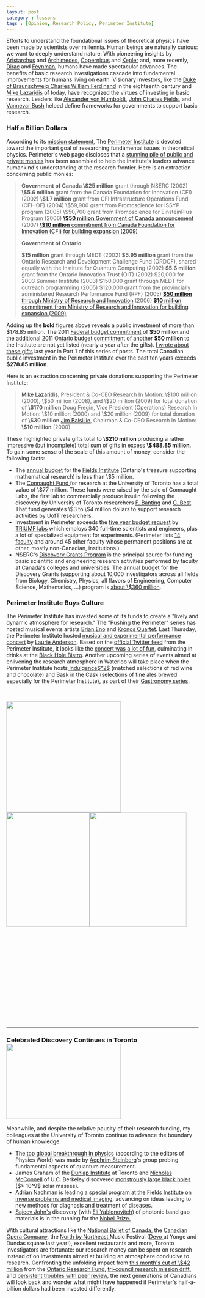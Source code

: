 ```yaml
---
layout: post
category : lessons
tags : [Opinion, Research Policy, Perimeter Institute]
---
```




Efforts to understand the foundational issues of theoretical physics have been made by scientists over millennia. 
Human beings are naturally curious: we want to deeply understand nature. 
With pioneering insights by <a href="http://en.wikipedia.org/wiki/Aristarchus_of_Samos">Aristarchus</a> and <a href="http://en.wikipedia.org/wiki/Archimedes">Archimedes</a>, <a href="http://en.wikipedia.org/wiki/Nicolaus_Copernicus">Copernicus</a> and <a href="http://en.wikipedia.org/wiki/Johannes_Kepler">Kepler</a> and, more recently, <a href="http://en.wikipedia.org/wiki/Paul_Dirac">Dirac</a> and <a href="http://en.wikipedia.org/wiki/Feynman">Feynman</a>, humans have made spectacular advances. 
The benefits of basic research investigations cascade into fundamental improvements for humans living on earth. 
Visionary investors, like the <a href="http://en.wikipedia.org/wiki/Charles_William_Ferdinand,_Duke_of_Brunswick">Duke of Braunschweig Charles William Ferdinand</a> in the eighteenth century and <a href="http://en.wikipedia.org/wiki/Mike_Lazaridis">Mike Lazaridis</a> of today, have recognized the virtues of investing in basic research. 
Leaders like <a href="http://en.wikipedia.org/wiki/Alexander_von_Humboldt">Alexander von Humboldt</a>, <a href="http://en.wikipedia.org/wiki/John_Charles_Fields">John Charles Fields</a>, and <a href="http://en.wikipedia.org/wiki/Vannevar_Bush">Vannevar Bush</a> helped define frameworks for governments to support basic research.

<h3>Half a Billion Dollars</h3>
According to its <a href="http://www.perimeterinstitute.ca/en/About/Mandate/Perimeter_Institute_Mission_Statement/">mission statement,</a> The <a href="http://www.perimeterinstitute.ca/index.php?lang=en">Perimeter Institute</a> is devoted toward the important goal of researching fundamental issues in theoretical physics. Perimeter's web page discloses that a <a href="http://www.perimeterinstitute.ca/en/About/History/Funding/">stunning pile of public and private monies</a> has been assembled to help the Institute's leaders advance humankind's understanding at the research frontier. Here is an extraction concerning public monies:
<blockquote><strong>Government of Canada
</strong>
<strong>\$25 million</strong> grant through NSERC (2002)
<strong>\$5.6 million</strong> grant from the Canada Foundation for Innovation (CFI) (2002)
<strong>\$1.7 million</strong> grant from CFI Infrastructure Operations Fund (CFI-IOF) (2004)
\$59,900 grant from Promoscience for ISSYP program (2005)
\$50,700 grant from Promoscience for EinsteinPlus Program (2006)
<a href="http://www.perimeterinstitute.ca/News/In_The_Media/Federal_Investment_Welcomed_by_PI/"><strong>\$50 million</strong> Government of Canada announcement</a> (2007)
<a href="http://www.perimeterinstitute.ca/News/In_The_Media/Expanding_the_Perimeter_with_The_Stephen_Hawking_Centre_at_PI/"><strong>\$10 million</strong> commitment from Canada Foundation for Innovation (CFI) for building expansion (2009)</a>

<strong>Government of Ontario</strong>

<strong>\$15 million</strong> grant through MEDT (2002)
<strong>\$5.95  million</strong> grant from the Ontario Research and Development Challenge Fund  (ORDCF), shared equally with the Institute for Quantum Computing (2002)
<strong>\$5.6 million</strong> grant from the Ontario Innovation Trust (OIT) (2002)
\$20,000 for 2003 Summer Institute (2003)
\$150,000 grant through MEDT for outreach programming (2005)
\$120,000 grant from the provincially administered Research Performance Fund (RPF) (2005)
<a href="http://www.perimeterinstitute.ca/en/news/in_the_media/ontario_investment_welcomed_by_pi/"><strong>\$50 million</strong> through Ministry of Research and Innovation</a> (2006)
<a href="http://www.perimeterinstitute.ca/News/In_The_Media/Expanding_the_Perimeter_with_The_Stephen_Hawking_Centre_at_PI/"><strong>\$10 million</strong> commitment from Ministry of Research and Innovation for building expansion (2009)</a></blockquote>
Adding up the<strong> bold</strong> figures above reveals a public investment of  more than \$178.85 million. The 2011 <a href="http://www.budget.gc.ca/2011/glance-apercu/brief-bref-eng.html">Federal budget commitment</a> of <strong>\$50 million </strong>and the additional 2011 <a href="http://www.fin.gov.on.ca/en/budget/ontariobudgets/2011/ch1a.html#c1_secA_buildingSkills">Ontario budget commitmen</a>t of another <strong>\$50 million </strong>to the Institute are not yet listed (nearly a year after the gifts). <a href="http://blog.math.toronto.edu/colliand/2011/03/30/213/">I wrote about these gifts</a> last year in Part 1 of this series of posts. The total Canadian public investment in the Perimeter Institute over the past ten years exceeds <strong>\$278.85 million</strong>.

Here is an extraction concerning private donations supporting the Perimeter Institute:
<blockquote><a href="http://www.perimeterinstitute.ca/index.php?option=com_content&amp;task=view&amp;id=30&amp;Itemid=72&amp;pi=Mike_Lazaridis">Mike Lazaridis</a>,  President &amp; Co-CEO Research In Motion: \$100 million (2000), \$50  million (2008), and \$20 million (2009) for total donation of <strong>\$170  million</strong>
Doug Fregin, Vice President (Operations) Research In Motion:  \$10 million (2000) and \$20 million (2009) for total donation of  <strong>\$30  million</strong>
<a href="http://en.wikipedia.org/wiki/Jim_Balsillie">Jim Balsillie</a>, Chairman &amp; Co-CEO Research In Motion:<strong> \$10 million</strong> (2000)</blockquote>
These highlighted private gifts total to <strong>\$210 million </strong>producing a rather impressive (but incomplete) total sum of gifts in excess <strong>\$488.85 million</strong>. To gain some sense of the scale of this amount of money, consider the following facts:
<ul>
	<li>The <a href="http://www.fields.utoronto.ca/aboutus/annual_reports/Fields_Institute_Annual_Report_2011.pdf">annual budget</a> for the <a href="http://www.fields.utoronto.ca/">Fields Institute</a> (Ontario's treasure supporting mathematical research) is less than \$5 million.</li>
	<li>The <a href="http://www.research.utoronto.ca/connaught/about-connaught/">Connaught Fund </a>for research at the University of Toronto has a total value of \$77 million. These funds were raised by the sale of Connaught Labs, the first lab to commercially produce insulin following the discovery by University of Toronto researchers <a href="http://en.wikipedia.org/wiki/Frederick_Banting">F. Banting</a> and <a href="http://en.wikipedia.org/wiki/Charles_Herbert_Best">C. Best</a>. That fund generates \$3 to \$4 million dollars to support research activities by UofT researchers.</li>
	<li>Investment in Perimeter exceeds the <a href="http://www.triumf.ca/about-triumf/message-director/five-year-plan">five year budget request</a> by <a href="http://www.triumf.ca/">TRIUMF labs</a> which employs 340 full-time scientists and engineers, plus a  lot of specialized equipment for experiments.  (Perimeter lists <a href="http://www.perimeterinstitute.ca/index.php?option=com_content&amp;task=view&amp;id=30&amp;Itemid=72&amp;e=Faculty&amp;cat_id=6&amp;cat_table=2">14 faculty</a> and around 45 other faculty whose permanent positions are at other, mostly non-Canadian, institutions.)</li>
	<li>NSERC's <a href="http://www.nserc-crsng.gc.ca/Professors-Professeurs/Grants-Subs/DGIGP-PSIGP_eng.asp">Discovery Grants Program</a> is the principal source for funding basic scientific and engineering research activities performed by faculty at Canada's colleges and universities. The annual budget for the Discovery Grants (supporting about 10,000 investigators across all fields from Biology, Chemistry, Physics, all flavors of Engineering, Computer Science, Mathematics, ...) program is <a href="http://www.nserc-crsng.gc.ca/_doc/FactsFigures-TableauxDetailles/QuickFactsonFunding_eng.pdf">about \$360 million</a>.</li>
</ul>
<h3>Perimeter Institute Buys Culture</h3>
The Perimeter Institute has invested some of its funds to create a "lively and dynamic atmosphere for research." The "Pushing the Perimeter" series has hosted musical events artists <a href="http://en.wikipedia.org/wiki/Brian_Eno">Brian Eno</a> and <a href="http://kronosquartet.org/concerts/details/771">Kronos Quartet</a>. Last Thursday, the Perimeter Institute hosted <a href="http://www.perimeterinstitute.ca/Events/Event_Horizons/Pushing_the_Perimeter/">musical and experimental performance concert</a> by <a href="http://en.wikipedia.org/wiki/Laurie_Anderson">Laurie Anderson</a>. Based on the <a href="https://twitter.com/#!/Perimeter">official Twitter feed</a> from the Perimeter Institute, it looks like the <a href="https://twitter.com/#!/search?q=%23piLIVE">concert was a lot of fun</a>, culminating in drinks at the <a href="http://www.perimeterinstitute.ca/Outreach/Black_Hole_Bistro/Black_Hole_Bistro/">Black Hole Bistro</a>. Another upcoming series of events aimed at enlivening the research atmosphere in Waterloo will take place when the Perimeter Institute hosts<a href="http://www.perimeterinstitute.ca/en/Events/Event_Horizons/Gastronomy/"> Indulgence$^2$</a> (matched selections of red wine and chocolate) and Bask in the Cask (selections of fine ales brewed especially for the Perimeter Institute), as part of their <a href="http://www.perimeterinstitute.ca/en/Events/Event_Horizons/Gastronomy/">Gastronomy series</a>.

&nbsp;

<a rel="attachment wp-att-761" href="http://blog.math.toronto.edu/colliand/2012/01/21/the-lucky-few-of-waterloo-part-2-perimeter-institute-buys-culture/laurieanderson-2/"><img class="alignleft size-medium wp-image-761" src="http://blog.math.toronto.edu/colliand/files/2012/01/LaurieAnderson1-300x290.png" alt="" width="300" height="290" /></a><a rel="attachment wp-att-829" href="http://blog.math.toronto.edu/colliand/2012/01/21/the-lucky-few-of-waterloo-part-2-perimeter-institute-buys-culture/pitwitter-2/"><img class="aligncenter size-medium wp-image-829" src="http://blog.math.toronto.edu/colliand/files/2012/01/PITwitter1-218x300.png" alt="" width="218" height="300" /></a><a rel="attachment wp-att-799" href="http://blog.math.toronto.edu/colliand/2012/01/21/the-lucky-few-of-waterloo-part-2-perimeter-institute-buys-culture/gastronomy/"><img class="alignright size-medium wp-image-799" src="http://blog.math.toronto.edu/colliand/files/2012/01/Gastronomy-254x300.png" alt="" width="254" height="300" /></a>

&nbsp;

&nbsp;

&nbsp;

&nbsp;

&nbsp;

&nbsp;

&nbsp;

&nbsp;

<hr />

<h3>Celebrated Discovery Continues in Toronto<a rel="attachment wp-att-818" href="http://blog.math.toronto.edu/colliand/2012/01/21/the-lucky-few-of-waterloo-part-2-perimeter-institute-buys-culture/wave/"><img class="alignright size-medium wp-image-818" src="http://blog.math.toronto.edu/colliand/files/2012/01/wave-300x197.jpg" alt="" width="300" height="197" /></a></h3>
Meanwhile, and despite the relative paucity of their research funding, my colleagues at the University of Toronto continue to advance the boundary of human knowledge:
<ul>
	<li>The<a href="http://physicsworld.com/cws/article/news/48126"> top global breakthrough in physics</a> (according to the editors of Physics World) was made by <a href="http://www.physics.utoronto.ca/~aephraim/">Aephrim Steinberg</a>'s group probing fundamental aspects of quantum measurement.</li>
	<li>James Graham of the <a href="http://www.di.utoronto.ca/">Dunlap Institute</a> at Toronto and <a href="http://astro.berkeley.edu/~nmcc/">Nicholas McConnell</a> of U.C. Berkeley discovered <a href="http://www.di.utoronto.ca/">monstrously large black holes</a> ($&gt; 10^9$ solar masses).</li>
	<li><a href="http://www.math.toronto.edu/cms/nachman-adrian/">Adrian Nachman</a> is leading a special <a href="http://www.fields.utoronto.ca/programs/scientific/11-12/inverseprob/">program at the Fields Institute on inverse problems and medical imaging</a>, advancing on ideas leading to new methods for diagnosis and treatment of diseases.</li>
	<li><a href="http://www.physics.utoronto.ca/~john/">Sajeev John's</a> discovery (with <a href="http://ip-science.thomsonreuters.com/scientific/nobel/laureates/yablonovitch-eli">Eli Yablonovitch</a>) of photonic band gap materials is in the running for the <a href="http://ip-science.thomsonreuters.com/nobel/2011predictions/#physics">Nobel Prize.</a></li>
</ul>
With cultural attractions like the <a href="http://national.ballet.ca/">National Ballet of Canada</a>, the <a href="http://www.coc.ca/Home.aspx">Canadian Opera Company</a>, the <a href="http://nxne.com/">North by Northeast </a>Music Festival (<a href="http://nxne.com/2011/06/19/devo/">Devo </a>at Yonge and Dundas square last year!), excellent restaurants and more, Toronto investigators are fortunate: our research money can be spent on research instead of on investments aimed at building an atmosphere conducive to research. Confronting the unfolding impact from <a href="http://www.thestar.com/news/article/1112731">this month's cut of \$42 million</a> from the <a href="http://www.mri.gov.on.ca/english/programs/ResearchFund.asp">Ontario Research Fund</a>, <a href="http://rd-review.ca/eic/site/033.nsf/eng/h_00287.html">tri-council research mission drift,</a> and <a href="http://blog.math.toronto.edu/colliand/tag/discovery-grants/">persistent troubles with peer review</a>, the next generations of Canadians will look back and wonder what might have happened if Perimeter's half-a-billion dollars had been invested differently.

<strong> </strong>